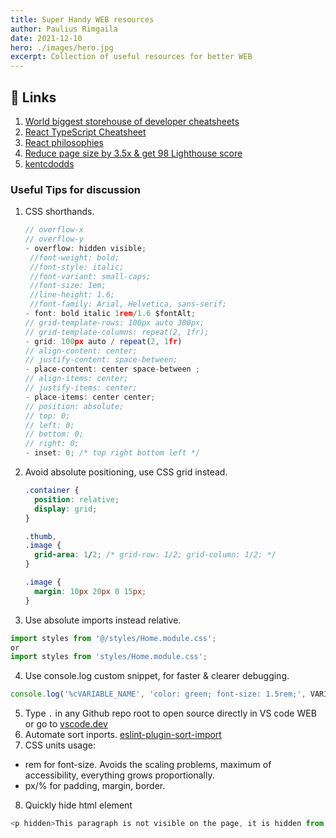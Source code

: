```yaml
---
title: Super Handy WEB resources
author: Paulius Rimgaila
date: 2021-12-10
hero: ./images/hero.jpg
excerpt: Collection of useful resources for better WEB
---
```


## 🔗 Links

1. [World biggest storehouse of developer cheatsheets](https://codehouse.vercel.app/)
2. [React TypeScript Cheatsheet](https://react-typescript-cheatsheet.netlify.app/docs/basic/getting-started/basic_type_example/)
3. [React philosophies](https://github.com/mithi/react-philosophies)
4. [Reduce page size by 3.5x & get 98 Lighthouse score](https://papyrus.so/@PapyrusBlog/how-we-reduced-next.js-page-size-by-3.5x-and-achieved-a-98-lighthouse-score)
5. [kentcdodds](https://kentcdodds.com/blog)

### Useful Tips for discussion

1. CSS shorthands.
   ```js
   // overflow-x 
   // overflow-y
   - overflow: hidden visible; 
    //font-weight: bold;
    //font-style: italic;
    //font-variant: small-caps;
    //font-size: 1em;
    //line-height: 1.6;
    //font-family: Arial, Helvetica, sans-serif;
   - font: bold italic 1rem/1.6 $fontAlt;
   // grid-template-rows: 100px auto 300px; 
   // grid-template-columns: repeat(2, 1fr);
   - grid: 100px auto / repeat(2, 1fr) 
   // align-content: center;
   // justify-content: space-between;
   - place-content: center space-between ;
   // align-items: center;
   // justify-items: center;
   - place-items: center center;
   // position: absolute;
   // top: 0;
   // left: 0;
   // bottom: 0;
   // right: 0;
   - inset: 0; /* top right bottom left */
   ```
2. Avoid absolute positioning, use CSS grid instead.
    ```css
    .container {
      position: relative;
      display: grid;
    }

    .thumb,
    .image {
      grid-area: 1/2; /* grid-row: 1/2; grid-column: 1/2; */
    }

    .image {
      margin: 10px 20px 0 15px;
    }
    ```
3. Use absolute imports instead relative.
  ```js
  import styles from '@/styles/Home.module.css';
  or
  import styles from 'styles/Home.module.css';
  ```
4. Use console.log custom snippet, for faster & clearer debugging. 
  ```js
  console.log('%cVARIABLE_NAME', 'color: green; font-size: 1.5rem;', VARIABLE_NAME);
  ```
5. Type `.` in any Github repo root to open source directly in VS code WEB or go to [vscode.dev](https://vscode.dev/)
6. Automate sort inports. [eslint-plugin-sort-import](https://www.npmjs.com/package/eslint-plugin-sort-import)
7. CSS units usage:
  - rem for font-size. Avoids the scaling problems, maximum of accessibility, everything grows proportionally.
  - px/% for padding, margin, border.
8. Quickly hide html element
```js
<p hidden>This paragraph is not visible on the page, it is hidden from the HTML.</p> 
```

